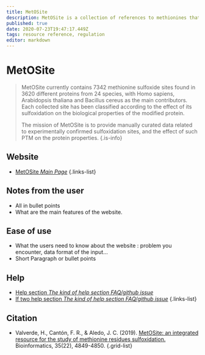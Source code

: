 ```yaml
---
title: MetOSite
description: MetOSite is a collection of references to methionines that may be involved in regulatory processes.
published: true
date: 2020-07-23T19:47:17.449Z
tags: resource reference, regulation
editor: markdown
---
```


# MetOSite

> MetOSite currently contains 7342 methionine sulfoxide sites found in 3620 different proteins from 24 species, with Homo sapiens, Arabidopsis thaliana and Bacillus cereus as the main contributors. Each collected site has been classified according to the effect of its sulfoxidation on the biological properties of the modified protein.
>
> The mission of MetOSite is to provide manually curated data related to experimentally confirmed sulfoxidation sites, and the effect of such PTM on the protein properties.
{.is-info}

 

## Website 

- [MetOSite *Main Page*](https://metosite.uma.es/)
 {.links-list}


 ## Notes from the user
 
 - All in bullet points
 - What are the main features of the website.

 
 ## Ease of use

- What the users need to know about the website : problem you encounter, data format of the input...
- Short Paragraph or bullet points


## Help

- [Help section *The kind of help section FAQ/github issue*](https://url_of_the_help_page)
- [If two help section *The kind of help section FAQ/github issue*](https://url_of_the_help_page)
{.links-list}


## Citation 

- Valverde, H., Cantón, F. R., & Aledo, J. C. (2019). [MetOSite: an integrated resource for the study of methionine residues sulfoxidation.](https://academic.oup.com/bioinformatics/article/35/22/4849/5514041) Bioinformatics, 35(22), 4849-4850.
{.grid-list}



